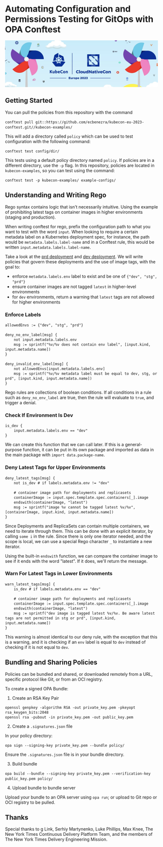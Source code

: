 # Automating Configuration and Permissions Testing for GitOps with OPA Conftest

![kubecon](logo.png)

## Getting Started

You can pull the policies from this repository with the command

`conftest pull git::https://github.com/ecbenezra/kubecon-eu-2023-conftest.git//kubecon-examples/`

This will add a directory called `policy` which can be used to test configuration with the following command:

`conftest test config/dir/`

This tests using a default policy directory named `policy`. If policies are in a different directory, use the `-p` flag. In this repository, policies are located in `kubecon-examples`, so you can test using the command:

`conftest test -p kubecon-examples/ example-configs/`

## Understanding and Writing Rego

Rego syntax contains logic that isn't necessarily intuitive. Using the example of prohibiting latest tags on container images in higher environments (staging and production). 

When writing conftest for rego, prefix the configuration path to what you want to test with the word `input`. When looking to require a certain metadata label on a Kubernetes deployment spec, for instance, the path would be `metadata.labels.label-name` and in a Conftest rule, this would be written `input.metadata.labels.label-name`. 

Take a look at the [prd deployment](example-configs/kubernetes/failing-deployment.yaml#29) and [dev deployment](example-configs/kubernetes/deployment.yaml#14). We will write policies that govern these deployments and the use of image tags, with the goal to:

* enforce `metadata.labels.env` label to exist and be one of `{"dev", "stg", "prd"}`
* ensure container images are not tagged `latest` in higher-level environments 
* for `dev` environments, return a warning that `latest` tags are not allowed for higher environments

### Enforce Labels

```
allowedEnvs := {"dev", "stg", "prd"}

deny_no_env_label[msg] {
	not input.metadata.labels.env
	msg := sprintf("%v/%v does not contain env label", [input.kind, input.metadata.name])
}

deny_invalid_env_label[msg] {
	not allowedEnvs[input.metadata.labels.env]
	msg := sprintf("%v/%v metadata label must be equal to dev, stg, or prd", [input.kind, input.metadata.name])
}
```

Rego rules are collections of boolean conditions. If all conditions in a rule such as `deny_no_env_label` are true, then the rule will evaluate to `true`, and trigger a denial. 

### Check If Environment Is Dev

```
is_dev {
	input.metadata.labels.env == "dev"
}
```

We can create this function that we can call later. If this is a general-purpose function, it can be put in its own package and imported as data in the main package with `import data.package-name`.

### Deny Latest Tags for Upper Environments

```
deny_latest_tags[msg] {
	not is_dev # if labels.metadata.env != "dev"

	# container image path for deployments and replicasets
	containerImage := input.spec.template.spec.containers[_].image
	endswith(containerImage, "latest")
	msg := sprintf("image %v cannot be tagged latest %v/%v", [containerImage, input.kind, input.metadata.name])
}
```

Since Deployments and ReplicaSets can contain multiple containers, we need to iterate through them. This can be done with an explicit iterator, by calling `some i` in the rule. Since there is only one iterator needed, and the scope is local, we can use a special Rego character `_` to instantiate a new iterator. 

Using the built-in `endswith` function, we can compare the container image to see if it ends with the word "latest". If it does, we'll return the message. 

### Warn For Latest Tags in Lower Environments

```
warn_latest_tags[msg] {
	is_dev # if labels.metadata.env == "dev"

	# container image path for deployments and replicasets
	containerImage := input.spec.template.spec.containers[_].image
	endswith(containerImage, "latest")
	msg := sprintf("dev image is tagged latest %v/%v. Be aware latest tags are not permitted in stg or prd", [input.kind, input.metadata.name])
}
```

This warning is almost identical to our deny rule, with the exception that this is a warning, and it is checking if an `env` label is equal to `dev` instead of checking if it is not equal to `dev`.

## Bundling and Sharing Policies

Policies can be bundled and shared, or downloaded remotely from a URL, specific protocol like Git, or from an OCI registry. 

To create a signed OPA Bundle:

1. Create an RSA Key Pair

```
openssl genpkey -algorithm RSA -out private_key.pem -pkeyopt rsa_keygen_bits:2048
openssl rsa -pubout -in private_key.pem -out public_key.pem
```

2. Create a `.signatures.json` file

In your policy directory:

`opa sign --signing-key private_key.pem --bundle policy/`

Ensure the `.signatures.json` file is in your bundle directory.

3. Build bundle

`opa build --bundle --signing-key private_key.pem --verification-key public_key.pem policy/`

4. Upload bundle to bundle server 

Upload your bundle to an OPA server using `opa run`; or upload to Git repo or OCI registry to be pulled. 

## Thanks

Special thanks to g Link, Serhiy Martynenko, Luke Phillips, Max Knee, The New York Times Continuous Delivery Platform Team, and the members of The New York Times Delivery Engineering Mission. 